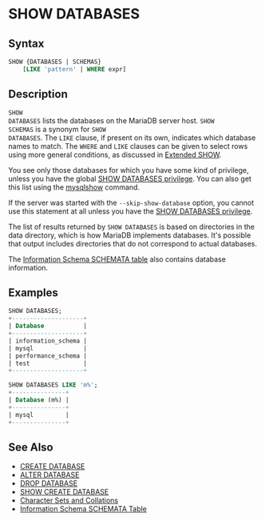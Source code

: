 # SHOW DATABASES

## Syntax

```sql
SHOW {DATABASES | SCHEMAS}
    [LIKE 'pattern' | WHERE expr]
```

## Description

<code class="highlight fixed" style="white-space:pre-wrap">SHOW DATABASES</code> lists the databases on the MariaDB server host.
<code class="highlight fixed" style="white-space:pre-wrap">SHOW SCHEMAS</code> is a synonym for 
<code class="highlight fixed" style="white-space:pre-wrap">SHOW DATABASES</code>. The <code class="highlight fixed" style="white-space:pre-wrap">LIKE</code> clause, if
present on its own, indicates which database names to match. The <code class="highlight fixed" style="white-space:pre-wrap">WHERE</code> and <code class="highlight fixed" style="white-space:pre-wrap">LIKE</code> clauses can be given to select rows using more general conditions, as discussed in [Extended SHOW](/sql-statements-structure/sql-statements/administrative-sql-statements/show/extended-show/).

You see only those databases for which you have some kind of
privilege, unless you have the global 
[SHOW DATABASES privilege](/sql-statements-structure/sql-statements/account-management-sql-commands/grant/). You
can also get this list using the [mysqlshow](/clients-utilities/mysqlshow/) command.

If the server was started with the <code class="highlight fixed" style="white-space:pre-wrap">--skip-show-database</code>
option, you cannot use this statement at all unless you have the
[SHOW DATABASES privilege](/sql-statements-structure/sql-statements/account-management-sql-commands/grant/).

The list of results returned by `SHOW DATABASES` is based on directories in the data directory, which is how MariaDB implements databases. It's possible that output includes directories that do not correspond to actual databases.

The [Information Schema SCHEMATA table](/kb/en/information-schema-schemata-table/) also contains database information.

## Examples

```sql
SHOW DATABASES;
+--------------------+
| Database           |
+--------------------+
| information_schema |
| mysql              |
| performance_schema |
| test               |
+--------------------+
```

```sql
SHOW DATABASES LIKE 'm%';
+---------------+
| Database (m%) |
+---------------+
| mysql         |
+---------------+
```

## See Also

- [CREATE DATABASE](/sql-statements-structure/sql-statements/data-definition/create/create-database/)
- [ALTER DATABASE](/sql-statements-structure/sql-statements/data-definition/alter/alter-database/)
- [DROP DATABASE](/sql-statements-structure/sql-statements/data-definition/drop/drop-database/)
- [SHOW CREATE DATABASE](/sql-statements-structure/sql-statements/administrative-sql-statements/show/show-create-database/)
- [Character Sets and Collations](/kb/en/character-sets-and-collations/)
- [Information Schema SCHEMATA Table](/kb/en/information-schema-schemata-table/)